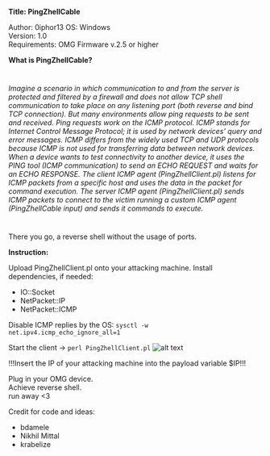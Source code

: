 **Title: PingZhellCable**

Author: 0iphor13
OS: Windows<br>
Version: 1.0<br>
Requirements: OMG Firmware v.2.5 or higher</p>

**What is PingZhellCable?**
#
*Imagine a scenario in which communication to and from the server is protected and filtered by a firewall and does not allow TCP shell communication to take place on any listening port (both reverse and bind TCP connection).*
*But many environments allow ping requests to be sent and received. Ping requests work on the ICMP protocol.*
*ICMP stands for Internet Control Message Protocol; it is used by network devices’ query and error messages. ICMP differs from the widely used TCP and UDP protocols because ICMP is not used for transferring data between network devices.*
*When a device wants to test connectivity to another device, it uses the PING tool (ICMP communication) to send an ECHO REQUEST and waits for an ECHO RESPONSE.*
*The client ICMP agent (PingZhellClient.pl) listens for ICMP packets from a specific host and uses the data in the packet for command execution.*
*The server ICMP agent (PingZhellClient.pl) sends ICMP packets to connect to the victim running a custom ICMP agent (PingZhellCable input) and sends it commands to execute.*
#
There you go, a reverse shell without the usage of ports.

**Instruction:**

Upload PingZhellClient.pl onto your attacking machine.
Install dependencies, if needed:
- IO::Socket
- NetPacket::IP
- NetPacket::ICMP

Disable ICMP replies by the OS:
    `sysctl -w net.ipv4.icmp_echo_ignore_all=1`

Start the client -> `perl PingZhellClient.pl`
![alt text](https://github.com/0iphor13/omg-payloads/blob/master/payloads/library/remote_access/PingZhellCable/setup.png)

<p>!!!Insert the IP of your attacking machine into the payload variable $IP!!!<br>

<p>Plug in your OMG device.<br>
Achieve reverse shell.<br>
   run away <3</p>


Credit for code and ideas:
- bdamele
- Nikhil Mittal
- krabelize
